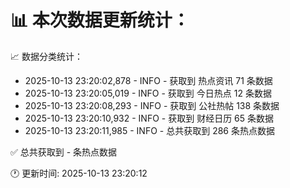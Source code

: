 📊 本次数据更新统计：
==========================

📈 数据分类统计：
- 2025-10-13 23:20:02,878 - INFO - 获取到 热点资讯 71 条数据
- 2025-10-13 23:20:05,019 - INFO - 获取到 今日热点 12 条数据
- 2025-10-13 23:20:08,293 - INFO - 获取到 公社热帖 138 条数据
- 2025-10-13 23:20:10,932 - INFO - 获取到 财经日历 65 条数据
- 2025-10-13 23:20:11,985 - INFO - 总共获取到 286 条热点数据

✅ 总共获取到 - 条热点数据

🕐 更新时间: 2025-10-13 23:20:12
